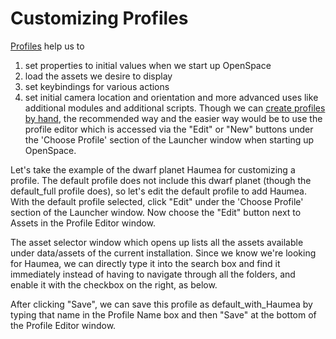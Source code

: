 # Customizing Profiles
[Profiles](/getting-started/profiles/index) help us to 
1. set properties to initial values when we start up OpenSpace
2. load the assets we desire to display
3. set keybindings for various actions
4. set initial camera location and orientation
and more advanced uses like additional modules and additional scripts. Though we can [create profiles by hand](/content/profiles), the recommended way and the easier way would be to use the profile editor which is accessed via the "Edit" or "New" buttons under the 'Choose Profile' section of the Launcher window when starting up OpenSpace.

Let's take the example of the dwarf planet Haumea for customizing a profile. The default profile does not include this dwarf planet (though the default_full profile does), so let's edit the default profile to add Haumea. With the default profile selected, click "Edit" under the 'Choose Profile' section of the Launcher window. Now choose the "Edit" button next to Assets in the Profile Editor window.

The asset selector window which opens up lists all the assets available under data/assets of the current installation. Since we know we're looking for Haumea, we can directly type it into the search box and find it immediately instead of having to navigate through all the folders, and enable it with the checkbox on the right, as below.

After clicking "Save", we can save this profile as default_with_Haumea by typing that name in the Profile Name box and then "Save" at the bottom of the Profile Editor window.
